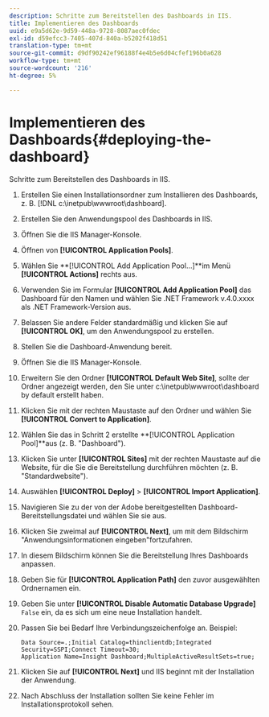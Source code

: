 ```yaml
---
description: Schritte zum Bereitstellen des Dashboards in IIS.
title: Implementieren des Dashboards
uuid: e9a5d62e-9d59-448a-9728-8087aec0fdec
exl-id: d59efcc3-7405-407d-840a-b5202f418d51
translation-type: tm+mt
source-git-commit: d9df90242ef96188f4e4b5e6d04cfef196b0a628
workflow-type: tm+mt
source-wordcount: '216'
ht-degree: 5%

---
```


# Implementieren des Dashboards{#deploying-the-dashboard}

Schritte zum Bereitstellen des Dashboards in IIS.

1. Erstellen Sie einen Installationsordner zum Installieren des Dashboards, z. B. [!DNL c:\inetpub\wwwroot\dashboard].
1. Erstellen Sie den Anwendungspool des Dashboards in IIS.
1. Öffnen Sie die IIS Manager-Konsole.
1. Öffnen von **[!UICONTROL Application Pools]**.
1. Wählen Sie **[!UICONTROL Add Application Pool…]**im Menü **[!UICONTROL Actions]** rechts aus.
1. Verwenden Sie im Formular **[!UICONTROL Add Application Pool]** das Dashboard für den Namen und wählen Sie .NET Framework v.4.0.xxxx als .NET Framework-Version aus.
1. Belassen Sie andere Felder standardmäßig und klicken Sie auf **[!UICONTROL OK]**, um den Anwendungspool zu erstellen.
1. Stellen Sie die Dashboard-Anwendung bereit.
1. Öffnen Sie die IIS Manager-Konsole.
1. Erweitern Sie den Ordner **[!UICONTROL Default Web Site]**, sollte der Ordner angezeigt werden, den Sie unter c:\inetpub\wwwroot\dashboard by default erstellt haben.
1. Klicken Sie mit der rechten Maustaste auf den Ordner und wählen Sie **[!UICONTROL Convert to Application]**.
1. Wählen Sie das in Schritt 2 erstellte **[!UICONTROL Application Pool]**aus (z. B. &quot;Dashboard&quot;).
1. Klicken Sie unter **[!UICONTROL Sites]** mit der rechten Maustaste auf die Website, für die Sie die Bereitstellung durchführen möchten (z. B. &quot;Standardwebsite&quot;).
1. Auswählen **[!UICONTROL Deploy]** > **[!UICONTROL Import Application]**.
1. Navigieren Sie zu der von der Adobe bereitgestellten Dashboard-Bereitstellungsdatei und wählen Sie sie aus.
1. Klicken Sie zweimal auf **[!UICONTROL Next]**, um mit dem Bildschirm &quot;Anwendungsinformationen eingeben&quot;fortzufahren.
1. In diesem Bildschirm können Sie die Bereitstellung Ihres Dashboards anpassen.
1. Geben Sie für **[!UICONTROL Application Path]** den zuvor ausgewählten Ordnernamen ein.
1. Geben Sie unter **[!UICONTROL Disable Automatic Database Upgrade]** `False` ein, da es sich um eine neue Installation handelt.
1. Passen Sie bei Bedarf Ihre Verbindungszeichenfolge an. Beispiel:

   ```
   Data Source=.;Initial Catalog=thinclientdb;Integrated Security=SSPI;Connect Timeout=30; 
   Application Name=Insight Dashboard;MultipleActiveResultSets=true;
   ```

1. Klicken Sie auf **[!UICONTROL Next]** und IIS beginnt mit der Installation der Anwendung.
1. Nach Abschluss der Installation sollten Sie keine Fehler im Installationsprotokoll sehen.

